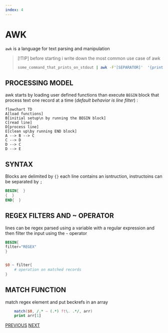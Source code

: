 ```yaml
---
index: 4
---
```

# AWK

`awk` is a language for text parsing and manipulation

>[!TIP] before starting i write down the most common use case of awk
>```bash
>some_command_that_prints_on_stdout | awk -F'[SEPARATOR]'  '{print $[FIELD]}'
>```

## PROCESSING MODEL

awk starts by loading user defined functions than execute `BEGIN` block that process text one record at a time (*default behavior is line filter*) :

```mermaid
flowchart TD
A[load functions]
B[initial setup\n by running the BEGIN block]
C[read line]
D[process line]
E[clean up\by running END block]
A --> B --> C
C --> D
D --> C
D --> E
```

## SYNTAX

Blocks are delimited by `{}` each line contains an isntruction, instructoins can be separated by `;`

```awk
BEGIN{  }
{  }
END{  }
```

## REGEX FILTERS AND ~ OPERATOR

lines can be regex parsed using a variable with a regular expression and then filter the input using the `~` operator

```awk
BEGIN{
filter="REGEX"
}


$0 ~ filter{
    # operation on matched records
}
```

## MATCH FUNCTION

match regex element and put beckrefs in an array

```awk
    match($0, /.* — (.*) ft\. .*/, arr)
    print arr[1]
```

[PREVIOUS](pages/bash_automation/SETUP_HETZNER_STORAGEBOX_BACKUP.md) [NEXT](pages/bash_automation/SNMP_V3_QUERY.md)
